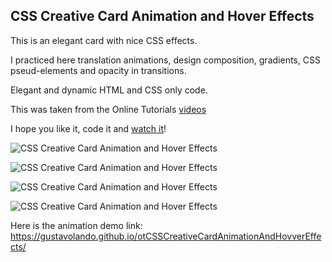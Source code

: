 ## CSS Creative Card Animation and Hover Effects

This is an elegant card with nice CSS effects.

I practiced here translation animations, design composition, gradients, CSS pseud-elements and opacity in transitions.

Elegant and dynamic HTML and CSS only code.

This was taken from the Online Tutorials [videos](https://www.youtube.com/watch?v=-Rv1dbvM1EY)

I hope you like it, code it and [watch it](https://gustavolando.github.io/otCSSCreativeCardAnimationAndHovverEffects/)!

![CSS Creative Card Animation and Hover Effects](https://gustavolando.github.io/otCSSCreativeCardAnimationAndHovverEffects/CSS%20Creative%20Card%20Animation%20and%20Hover%20Effects%201.png)

![CSS Creative Card Animation and Hover Effects](https://gustavolando.github.io/otCSSCreativeCardAnimationAndHovverEffects/CSS%20Creative%20Card%20Animation%20and%20Hover%20Effects%202.png)

![CSS Creative Card Animation and Hover Effects](https://gustavolando.github.io/otCSSCreativeCardAnimationAndHovverEffects/CSS%20Creative%20Card%20Animation%20and%20Hover%20Effects%203.png)

![CSS Creative Card Animation and Hover Effects](https://gustavolando.github.io/otCSSCreativeCardAnimationAndHovverEffects/CSS%20Creative%20Card%20Animation%20and%20Hover%20Effects%204.png)

Here is the animation demo link:  https://gustavolando.github.io/otCSSCreativeCardAnimationAndHovverEffects/
